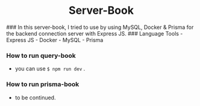 <div align=center><h1 font-size="150">Server-Book</h1></div>
### In this server-book, I tried to use by using MySQL, Docker & Prisma for the backend connection server with Express JS. 
### Language Tools
- Express JS
- Docker
- MySQL
- Prisma

### How to run query-book
- you can use `$ npm run dev` .
### How to run prisma-book
- to be continued.
